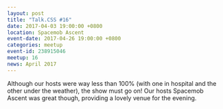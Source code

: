 ```yaml
---
layout: post
title: "Talk.CSS #16"
date: 2017-04-03 19:00:00 +0800
location: Spacemob Ascent
event-date: 2017-04-26 19:00:00 +0800
categories: meetup
event-id: 238915046
meetup: 16
news: April 2017
---
```

Although our hosts were way less than 100% (with one in hospital and the other under the weather), the show must go on! Our hosts Spacemob Ascent was great though, providing a lovely venue for the evening.
